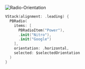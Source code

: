 ![Radio-Orientation](https://github.com/powerhome/playbook-swift/assets/112719604/4e186f96-4c76-424f-ae49-440012c51c28)

```swift
VStack(alignment: .leading) {
  PBRadio(
    items: [
      PBRadioItem("Power"),
      .init("Nitro"),
      .init("Google")
    ],
    orientation: .horizontal,
    selected: $selectedOrientation
  )
}
```
